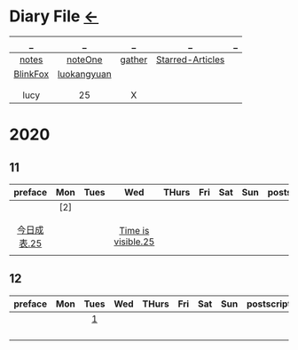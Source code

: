 # Diary File [←](../index.md)

| _ | _ | _ | _ | _ |
|:---:|:---:|:---:|:---:|:---:|
| [notes](notes.md) | [noteOne](noteOne.md) | [gather](gather.md) | [Starred-Articles](https://github.com/Yixiaohan/Starred-Articles) | []() |
| [BlinkFox](BlinkFox.md) | [luokangyuan](luokangyuan.md) | []() | []() | []() |
| []() | []() | []() | []() | []() |
| []() | []() | []() | []() | []() |
| lucy | 25 | X |

# 2020

## 11

| preface | Mon | Tues | Wed | THurs | Fri | Sat | Sun | postscript |
|:---:|:---:|:---:|:---:|:---:|:---:|:---:|:---:|:---:|
| []() | [2] | []() | []() | []() | []() | []() | []() | []() |
| []() | []() | []() | []() | []() | []() | []() | []() | []() |
| []() | []() | []() | []() | []() | []() | []() | []() | []() |
| [今日成表.25](../../Data/MD/2020/11/preface4.md) | []() | []() | [Time is visible.25](../../Data/MD/2020/11/20201125.md) | []() | []() | []() | []() | []() |
| []() | []() | []() | []() | []() | []() | []() | []() | []() |

## 12

| preface | Mon | Tues | Wed | THurs | Fri | Sat | Sun | postscript |
|:---:|:---:|:---:|:---:|:---:|:---:|:---:|:---:|:---:|
| []() | []() | [1]() | []() | []() | []() | []() | []() | []() |
| []() | []() | []() | []() | []() | []() | []() | []() | []() |
| []() | []() | []() | []() | []() | []() | []() | []() | []() |
| []() | []() | []() | []() | []() | []() | []() | []() | []() |
| []() | []() | []() | []() | []() | []() | []() | []() | []() |


